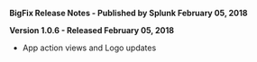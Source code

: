 **BigFix Release Notes - Published by Splunk February 05, 2018**


**Version 1.0.6 - Released February 05, 2018**

* App action views and Logo updates
